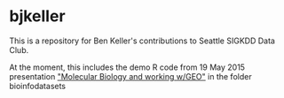 # bjkeller
This is a repository for Ben Keller's contributions to Seattle SIGKDD Data Club.

At the moment, this includes the demo R code from 19 May 2015 presentation
["Molecular Biology and working w/GEO"](https://youtu.be/RllrkjXoMuk)
in the folder bioinfodatasets
